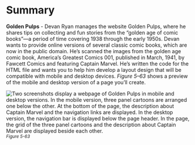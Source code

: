 # Summary

**Golden Pulps** - Devan Ryan manages the website Golden Pulps, where he shares tips on collecting and fun stories from the “golden age of comic books”—a period of time covering 1938 through the early 1950s. Devan wants to provide online versions of several classic comic books, which are now in the public domain. He’s scanned the images from the golden age comic book, America’s Greatest Comics 001, published in March, 1941, by Fawcett Comics and featuring Captain Marvel. He’s written the code for the HTML file and wants you to help him develop a layout design that will be compatible with mobile and desktop devices. *Figure 5–63* shows a preview of the mobile and desktop version of a page you’ll create.

![Two screenshots display a webpage of Golden Pulps in mobile and desktop versions. In the mobile version, three panel cartoons are arranged one below the other. At the bottom of the page, the description about Captain Marvel and the navigation links are displayed. In the desktop version, the navigation bar is displayed below the page header. In the page, the grid of the three panel cartoons and the description about Captain Marvel are displayed beside each other. ](https://cdn.filestackcontent.com/Vqj2VLXSt2eIuKO2ZBLK)
<sup>*Figure 5-63*</sup>

